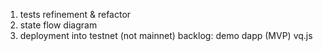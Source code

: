 1. tests refinement & refactor
2. state flow diagram
3. deployment into testnet (not mainnet)
backlog:
demo dapp (MVP)
vq.js
